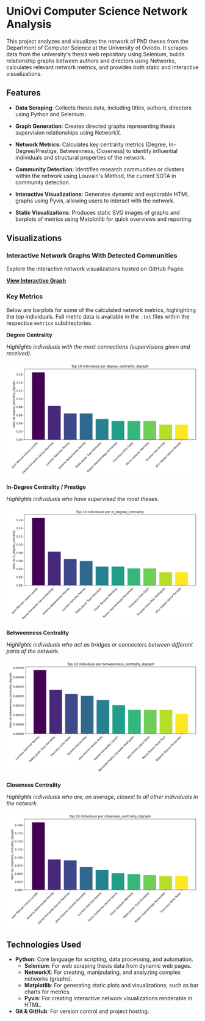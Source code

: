 # UniOvi Computer Science Network Analysis

This project analyzes and visualizes the network of PhD theses from the Department of
Computer Science at the University of Oviedo. It scrapes data from the university's thesis
web repository using Selenium, builds relationship graphs between authors and directors
using Networkx, calculates relevant network metrics, and provides both static and
interactive visualizations.

## Features

*   **Data Scraping**: Collects thesis data, including titles, authors, directors
                        using Python and Selenium.

*   **Graph Generation**: Creates directed graphs representing thesis supervision
                        relationships using NetworkX.

*   **Network Metrics**: Calculates key centrality metrics (Degree, In-Degree/Prestige,
                        Betweenness, Closeness) to identify influential individuals and
                        structural properties of the network.

*   **Community Detection**: Identifies research communities or clusters within the network
                        using Louvain's Method, the current SOTA in community detection.

*   **Interactive Visualizations**: Generates dynamic and explorable HTML graphs using
                        Pyvis, allowing users to interact with the network.

*   **Static Visualizations**: Produces static SVG images of graphs and barplots of
                        metrics using Matplotlib for quick overviews and reporting.



## Visualizations

### Interactive Network Graphs With Detected Communities

Explore the interactive network visualizations hosted on GitHub Pages:

**[View Interactive Graph](https://pablomsales.github.io/uniovi-cs-network/)**



### Key Metrics

Below are barplots for some of the calculated network metrics, highlighting the top
individuals. Full metric data is available in the `.txt` files within the respective
`metrics` subdirectories.

**Degree Centrality**

*Highlights individuals with the most connections (supervisions given and received).*

![Degree Centrality Digraph](outputs/interactive/metrics/degree_centrality_digraph_barplot.svg)

**In-Degree Centrality / Prestige**

*Highlights individuals who have supervised the most theses.*

![In-Degree Centrality](outputs/interactive/metrics/in_degree_centrality_barplot.svg)

**Betweenness Centrality**

*Highlights individuals who act as bridges or connectors between different parts of the network.*

![Betweenness Centrality Digraph](outputs/interactive/metrics/betweenness_centrality_digraph_barplot.svg)

**Closeness Centrality**

*Highlights individuals who are, on average, closest to all other individuals in the network.*

![Closeness Centrality Digraph](outputs/interactive/metrics/closeness_centrality_digraph_barplot.svg)


## Technologies Used

*   **Python**: Core language for scripting, data processing, and automation.
    *   **Selenium**: For web scraping thesis data from dynamic web pages.
    *   **NetworkX**: For creating, manipulating, and analyzing complex networks (graphs).
    *   **Matplotlib**: For generating static plots and visualizations, such as bar charts for metrics.
    *   **Pyvis**: For creating interactive network visualizations renderable in HTML.
*   **Git & GitHub**: For version control and project hosting.